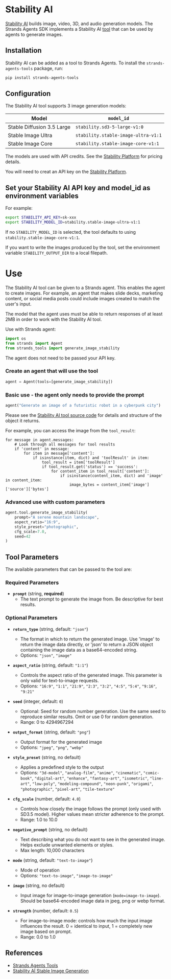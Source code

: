 # Stability AI

[Stability AI](https://platform.stability.ai/) builds image, video, 3D, and audio generation models. The Strands Agents SDK implements a Stability AI [tool](https://strandsagents.com/latest/user-guide/concepts/tools/tools_overview/) that can be used by agents to generate images.

## Installation

Stability AI can be added as a tool to Strands Agents. To install the `strands-agents-tools` package, run:

```bash
pip install strands-agents-tools
```

## Configuration
The Stability AI tool supports 3 image generation models:

| Model | `model_id` |
|-------|------------|
| Stable Diffusion 3.5 Large | `stability.sd3-5-large-v1:0` |
| Stable Image Ultra | `stability.stable-image-ultra-v1:1` |
| Stable Image Core | `stability.stable-image-core-v1:1` |


The models are used with API credits. See the [Stability Platform](https://platform.stability.ai/pricing) for pricing details.

You will need to creat an API key on the [Stability Platform](https://platform.stability.ai/).

## Set your Stability AI API key and model_id as environment variables

For example:
```bash
export STABILITY_API_KEY=sk-xxx
export STABILITY_MODEL_ID=stability.stable-image-ultra-v1:1
```
If no `STABILITY_MODEL_ID` is selected, the tool defaults to using `stability.stable-image-core-v1:1`.

If you want to write the images produced by the tool, set the environment variable `STABILITY_OUTPUT_DIR` to a local filepath.

# Use
The Stability AI tool can be given to a Strands agent. This enables the agent to create images. For example, an agent that makes slide decks, marketing content, or social media posts could include images created to match the user's input.

The model that the agent uses must be able to return responses of at least 2MB in order to work with the Stability AI tool.

Use with Strands agent:
```python
import os
from strands import Agent
from strands_tools import generate_image_stability
```

The agent does not need to be passed your API key.

### Create an agent that will use the tool
```python
agent = Agent(tools=[generate_image_stability])
```

### Basic use - the agent only needs to provide the prompt
```python
agent("Generate an image of a futuristic robot in a cyberpunk city")
```

Please see the [Stability AI tool source code](generate_image_stability.py) for details and structure of the object it returns.

For example, you can access the image from the `tool_result`:

```
for message in agent.messages:
    # Look through all messages for tool results
    if 'content' in message:
        for item in message['content']:
            if isinstance(item, dict) and 'toolResult' in item:
                tool_result = item['toolResult']
                if tool_result.get('status') == 'success':
                    for content_item in tool_result['content']:
                        if isinstance(content_item, dict) and 'image' in content_item:
                            image_bytes = content_item['image']['source']['bytes']
```

### Advanced use with custom parameters
```python
agent.tool.generate_image_stability(
    prompt="A serene mountain landscape",
    aspect_ratio="16:9",
    style_preset="photographic",
    cfg_scale=7.0,
    seed=42
)
```


## Tool Parameters

The available parameters that can be passed to the tool are: 


### Required Parameters

- **`prompt`** (string, **required**)
  - The text prompt to generate the image from. Be descriptive for best results.

### Optional Parameters

- **`return_type`** (string, default: `"json"`)
  - The format in which to return the generated image. Use 'image' to return the image data directly, or 'json' to return a JSON object containing the image data as a base64-encoded string.
  - Options: `"json"`, `"image"`

- **`aspect_ratio`** (string, default: `"1:1"`)
  - Controls the aspect ratio of the generated image. This parameter is only valid for text-to-image requests.
  - Options: `"16:9"`, `"1:1"`, `"21:9"`, `"2:3"`, `"3:2"`, `"4:5"`, `"5:4"`, `"9:16"`, `"9:21"`

- **`seed`** (integer, default: `0`)
  - Optional: Seed for random number generation. Use the same seed to reproduce similar results. Omit or use 0 for random generation.
  - Range: 0 to 4294967294

- **`output_format`** (string, default: `"png"`)
  - Output format for the generated image
  - Options: `"jpeg"`, `"png"`, `"webp"`

- **`style_preset`** (string, no default)
  - Applies a predefined style to the output
  - Options: `"3d-model"`, `"analog-film"`, `"anime"`, `"cinematic"`, `"comic-book"`, `"digital-art"`, `"enhance"`, `"fantasy-art"`, `"isometric"`, `"line-art"`, `"low-poly"`, `"modeling-compound"`, `"neon-punk"`, `"origami"`, `"photographic"`, `"pixel-art"`, `"tile-texture"`

- **`cfg_scale`** (number, default: `4.0`)
  - Controls how closely the image follows the prompt (only used with SD3.5 model). Higher values mean stricter adherence to the prompt.
  - Range: 1.0 to 10.0

- **`negative_prompt`** (string, no default)
  - Text describing what you do not want to see in the generated image. Helps exclude unwanted elements or styles.
  - Max length: 10,000 characters

- **`mode`** (string, default: `"text-to-image"`)
  - Mode of operation
  - Options: `"text-to-image"`, `"image-to-image"`

- **`image`** (string, no default)
  - Input image for image-to-image generation (`mode=image-to-image`). Should be base64-encoded image data in jpeg, png or webp format.

- **`strength`** (number, default: `0.5`)
  - For image-to-image mode: controls how much the input image influences the result. 0 = identical to input, 1 = completely new image based on prompt.
  - Range: 0.0 to 1.0

## References

- [Strands Agents Tools](https://strandsagents.com/latest/user-guide/concepts/tools/tools_overview/)
- [Stability AI Stable Image Generation](https://platform.stability.ai/docs/api-reference#tag/Generate)
